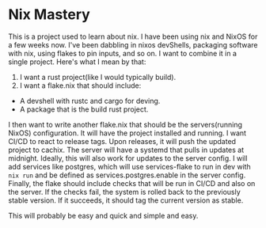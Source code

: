# Nix Mastery
This is a project used to learn about nix. I have been using nix and NixOS for a few weeks now. I've been dabbling in nixos devShells, packaging software with nix, using flakes to pin inputs, and so on. I want to combine it in a single project. Here's what I mean by that:
1. I want a rust project(like I would typically build).
2. I want a flake.nix that should include:
  - A devshell with rustc and cargo for deving.
  - A package that is the build rust project.

I then want to write another flake.nix that should be the servers(running NixOS) configuration. It will have the project installed and running.
I want CI/CD to react to release tags. Upon releases, it will push the updated project to cachix. The server will have a systemd that pulls in updates at midnight. Ideally, this will also work for updates to the server config. I will add services like postgres, which will use services-flake to run in dev with `nix run` and be defined as services.postgres.enable in the server config.
Finally, the flake should include checks that will be run in CI/CD and also on the server. If the checks fail, the system is rolled back to the previously stable version. If it succeeds, it should tag the current version as stable.

This will probably be easy and quick and simple and easy.